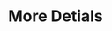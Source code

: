 ---
ee_id: '2204'
site: '1'
type: '2'
url: 2012-027-more-details
title: More Detials
year: '2012'
display_year: '2012'
medium: Tic-tacs, Mercedes-Benz Concept Style Coupé
dims: Variable
pitch: "​A handful of tic-tacs thrown under the front seat of a Mercedes,....:)"
ps: So yeah, this was just some tic tacs thrown under the front seat of a Mercedes,..
  it wz in a show at MOCA LA (curated by Mike D!) I think it is my personal highlight
  of 2012. If you have a Mercedes and are interested in this work - aka having some
  tic tacs thrown under your front seat - please contact me using the contact on the
  ABOUT page of this site. Thanks and looking forward to hearing from you ! :)
live_url:
related:
youtube:
related_code:
imgs: more-details-2012-027-detail-2-database-JT-Moca.jpg,more-details-2012-027-detail-database-PC.jpg,more-details-2012-027-full-1-database-SK.jpg
subheading:
download:
add_credit:
commission:
layout: things-i-made
---